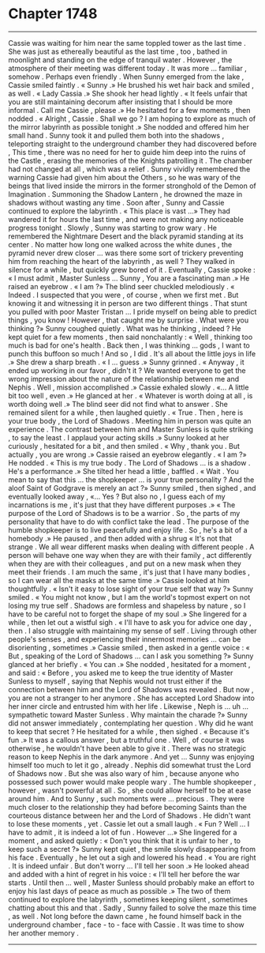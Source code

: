 
# Chapter 1748


---

Cassie was waiting for him near the same toppled tower as the last time . She was just as ethereally beautiful as the last time , too , bathed in moonlight and standing on the edge of tranquil water .
However , the atmosphere of their meeting was different today .
It was more … familiar , somehow . Perhaps even friendly .
When Sunny emerged from the lake , Cassie smiled faintly .
« Sunny .»
He brushed his wet hair back and smiled , as well .
« Lady Cassia .»
She shook her head lightly .
« It feels unfair that you are still maintaining decorum after insisting that I should be more informal . Call me Cassie , please .»
He hesitated for a few moments , then nodded .
« Alright , Cassie . Shall we go ? I am hoping to explore as much of the mirror labyrinth as possible tonight .»
She nodded and offered him her small hand .
Sunny took it and pulled them both into the shadows , teleporting straight to the underground chamber they had discovered before , This time , there was no need for her to guide him deep into the ruins of the Castle , erasing the memories of the Knights patrolling it .
The chamber had not changed at all , which was a relief . Sunny vividly remembered the warning Cassie had given him about the Others , so he was wary of the beings that lived inside the mirrors in the former stronghold of the Demon of Imagination .
Summoning the Shadow Lantern , he drowned the maze in shadows without wasting any time . Soon after , Sunny and Cassie continued to explore the labyrinth .
« This place is vast …»
They had wandered it for hours the last time , and were not making any noticeable progress tonight . Slowly , Sunny was starting to grow wary .
He remembered the Nightmare Desert and the black pyramid standing at its center . No matter how long one walked across the white dunes , the pyramid never drew closer … was there some sort of trickery preventing him from reaching the heart of the labyrinth , as well ?
They walked in silence for a while , but quickly grew bored of it .
Eventually , Cassie spoke :
« I must admit , Master Sunless … Sunny , You are a fascinating man .»
He raised an eyebrow .
« I am ?»
The blind seer chuckled melodiously .
« Indeed . I suspected that you were , of course , when we first met . But knowing it and witnessing it in person are two different things . That stunt you pulled with poor Master Tristan … I pride myself on being able to predict things , you know ! However , that caught me by surprise . What were you thinking ?»
Sunny coughed quietly .
What was he thinking , indeed ?
He kept quiet for a few moments , then said nonchalantly :
« Well , thinking too much is bad for one's health . Back then , I was thinking … gods , I want to punch this buffoon so much ! And so , I did . It's all about the little joys in life .»
She drew a sharp breath .
« I … guess .»
Sunny grinned .
« Anyway , it ended up working in our favor , didn't it ? We wanted everyone to get the wrong impression about the nature of the relationship between me and Nephis . Well , mission accomplished .»
Cassie exhaled slowly .
«… A little bit too well , even .»
He glanced at her .
« Whatever is worth doing at all , is worth doing well .»
The blind seer did not find what to answer . She remained silent for a while , then laughed quietly .
« True . Then , here is your true body , the Lord of Shadows . Meeting him in person was quite an experience . The contrast between him and Master Sunless is quite striking , to say the least . I applaud your acting skills .»
Sunny looked at her curiously , hesitated for a bit , and then smiled .
« Why , thank you . But actually , you are wrong .»
Cassie raised an eyebrow elegantly .
« I am ?»
He nodded .
« This is my true body . The Lord of Shadows … is a shadow . He's a performance .»
She tilted her head a little , baffled .
« Wait . You mean to say that this … the shopkeeper … is your true personality ? And the aloof Saint of Godgrave is merely an act ?»
Sunny smiled , then sighed , and eventually looked away ,
«… Yes ? But also no , I guess each of my incarnations is me , it's just that they have different purposes .»
« The purpose of the Lord of Shadows is to be a warrior . So , the parts of my personality that have to do with conflict take the lead . The purpose of the humble shopkeeper is to live peacefully and enjoy life . So , he's a bit of a homebody .»
He paused , and then added with a shrug
« It's not that strange . We all wear different masks when dealing with different people . A person will behave one way when they are with their family , act differently when they are with their colleagues , and put on a new mask when they meet their friends . I am much the same , it's just that I have many bodies , so I can wear all the masks at the same time .»
Cassie looked at him thoughtfully .
« Isn't it easy to lose sight of your true self that way ?»
Sunny smiled .
« You might not know , but I am the world's topmost expert on not losing my true self . Shadows are formless and shapeless by nature , so I have to be careful not to forget the shape of my soul .»
She lingered for a while , then let out a wistful sigh .
« I'll have to ask you for advice one day , then . I also struggle with maintaining my sense of self . Living through other people's senses , and experiencing their innermost memories … can be disorienting , sometimes .»
Cassie smiled , then asked in a gentle voice :
« But , speaking of the Lord of Shadows … can I ask you something ?»
Sunny glanced at her briefly .
« You can .»
She nodded , hesitated for a moment , and said :
« Before , you asked me to keep the true identity of Master Sunless to myself , saying that Nephis would not trust either if the connection between him and the Lord of Shadows was revealed . But now , you are not a stranger to her anymore . She has accepted Lord Shadow into her inner circle and entrusted him with her life . Likewise , Neph is … uh … sympathetic toward Master Sunless . Why maintain the charade ?»
Sunny did not answer immediately , contemplating her question .
Why did he want to keep that secret ?
He hesitated for a while , then sighed .
« Because it's fun .»
It was a callous answer , but a truthful one . Well , of course it was otherwise , he wouldn't have been able to give it . There was no strategic reason to keep Nephis in the dark anymore .
And yet … Sunny was enjoying himself too much to let it go , already .
Nephis did somewhat trust the Lord of Shadows now . But she was also wary of him , because anyone who possessed such power would make people wary .
The humble shopkeeper , however , wasn't powerful at all . So , she could allow herself to be at ease around him . And to Sunny , such moments were … precious .
They were much closer to the relationship they had before becoming Saints than the courteous distance between her and the Lord of Shadows .
He didn't want to lose these moments , yet .
Cassie let out a small laugh .
« Fun ? Well … I have to admit , it is indeed a lot of fun . However …»
She lingered for a moment , and asked quietly :
« Don't you think that it is unfair to her , to keep such a secret ?»
Sunny kept quiet , the smile slowly disappearing from his face .
Eventually , he let out a sigh and lowered his head .
« You are right . It is indeed unfair . But don't worry … I'll tell her soon .»
He looked ahead and added with a hint of regret in his voice :
« I'll tell her before the war starts . Until then … well , Master Sunless should probably make an effort to enjoy his last days of peace as much as possible .»
The two of them continued to explore the labyrinth , sometimes keeping silent , sometimes chatting about this and that .
Sadly , Sunny failed to solve the maze this time , as well .
Not long before the dawn came , he found himself back in the underground chamber , face - to - face with Cassie .
It was time to show her another memory .

---

